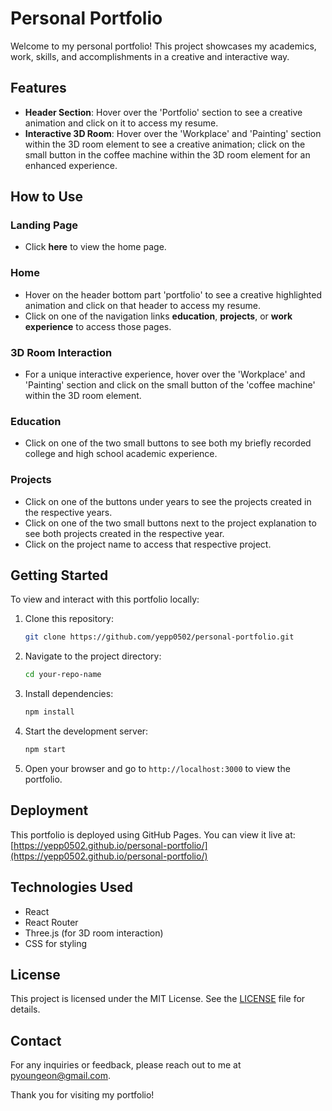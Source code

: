 # Personal Portfolio

Welcome to my personal portfolio! This project showcases my academics, work, skills, and accomplishments in a creative and interactive way.

## Features

- **Header Section**: Hover over the 'Portfolio' section to see a creative animation and click on it to access my resume.
- **Interactive 3D Room**: Hover over the 'Workplace' and 'Painting' section within the 3D room element to see a creative animation; click on the small button in the coffee machine within the 3D room element for an enhanced experience.

## How to Use

### Landing Page

- Click **here** to view the home page.

### Home

- Hover on the header bottom part 'portfolio' to see a creative highlighted animation and click on that header to access my resume.
- Click on one of the navigation links **education**, **projects**, or **work experience** to access those pages.

### 3D Room Interaction

- For a unique interactive experience, hover over the 'Workplace' and 'Painting' section and click on the small button of the 'coffee machine' within the 3D room element.

### Education

- Click on one of the two small buttons to see both my briefly recorded college and high school academic experience.

### Projects

- Click on one of the buttons under years to see the projects created in the respective years.
- Click on one of the two small buttons next to the project explanation to see both projects created in the respective year.
- Click on the project name to access that respective project.

## Getting Started

To view and interact with this portfolio locally:

1. Clone this repository:
   ```bash
   git clone https://github.com/yepp0502/personal-portfolio.git
   
2. Navigate to the project directory:
   ```bash
   cd your-repo-name
   
3. Install dependencies:
   ```bash
   npm install

4. Start the development server:
   ```bash
   npm start

5. Open your browser and go to `http://localhost:3000` to view the portfolio.

## Deployment

This portfolio is deployed using GitHub Pages. You can view it live at:
[https://yepp0502.github.io/personal-portfolio/](https://yepp0502.github.io/personal-portfolio/)

## Technologies Used

- React
- React Router
- Three.js (for 3D room interaction)
- CSS for styling

## License

This project is licensed under the MIT License. See the [LICENSE](https://github.com/facebook/react/blob/main/README.md#react-----) file for details.

## Contact

For any inquiries or feedback, please reach out to me at [pyoungeon@gmail.com](pyoungeon@gmail.com).

Thank you for visiting my portfolio!


